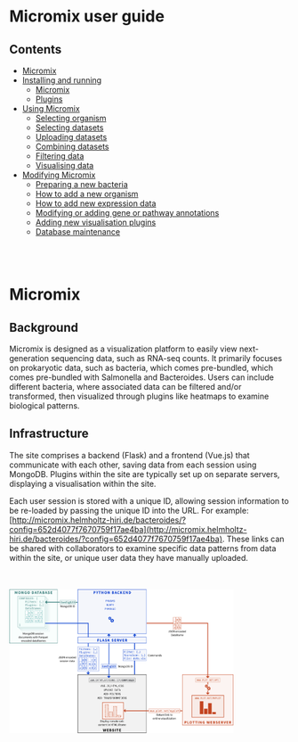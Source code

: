 # Micromix user guide

## Contents
- [Micromix](README.md#micromix-user-guide)
- [Installing and running](installing_running_micromix.md#installing-and-running-micromix)
    - [Micromix](installing_running_micromix.md#1-installing-and-running-micromix)
    - [Plugins](installing_running_plugins.md#1-installing-and-running-plugins)
- [Using Micromix](using_micromix.md#micromix-user-guide)
    - [Selecting organism](using_micromix.md#selecting-organism)
    - [Selecting datasets](using_micromix.md#selecting-datasets)
    - [Uploading datasets](using_micromix.md#uploading-datasets)
    - [Combining datasets](using_micromix.md#combining-datasets)
    - [Filtering data](using_micromix.md#filtering-data)
    - [Visualising data](using_micromix.md#visualising-data)  
- [Modifying Micromix](modifying_micromix.md#micromix-user-guide)
    - [Preparing a new bacteria](modifying_micromix.md#preparing-a-new-bacteria)
    - [How to add a new organism](modifying_micromix.md#how-to-add-a-new-organism)
    - [How to add new expression data](modifying_micromix.md#how-to-add-new-expression-data)
    - [Modifying or adding gene or pathway annotations](modifying_micromix.md#modifying-or-adding-gene-or-pathway-annotations)
    - [Adding new visualisation plugins](modifying_micromix.md#adding-new-visualisation-plugins)
    - [Database maintenance](modifying_micromix.md#database-maintenance)


<br><br>


# Micromix

## Background
Micromix is designed as a visualization platform to easily view next-generation sequencing data, such as RNA-seq counts. It primarily focuses on prokaryotic data, such as bacteria, which comes pre-bundled, which comes pre-bundled with Salmonella and Bacteroides. Users can include different bacteria, where associated data can be filtered and/or transformed, then visualized through plugins like heatmaps to examine biological patterns.

## Infrastructure
The site comprises a backend (Flask) and a frontend (Vue.js) that communicate with each other, saving data from each session using MongoDB. Plugins within the site are typically set up on separate servers, displaying a visualisation within the site.

Each user session is stored with a unique ID, allowing session information to be re-loaded by passing the unique ID into the URL. For example: [http://micromix.helmholtz-hiri.de/bacteroides/?config=652d4077f7670759f17ae4ba](http://micromix.helmholtz-hiri.de/bacteroides/?config=652d4077f7670759f17ae4ba). These links can be shared with collaborators to examine specific data patterns from data within the site, or unique user data they have manually uploaded.


<br>
<br>

<img width="80%" src="images/micromix_inf.png" />

